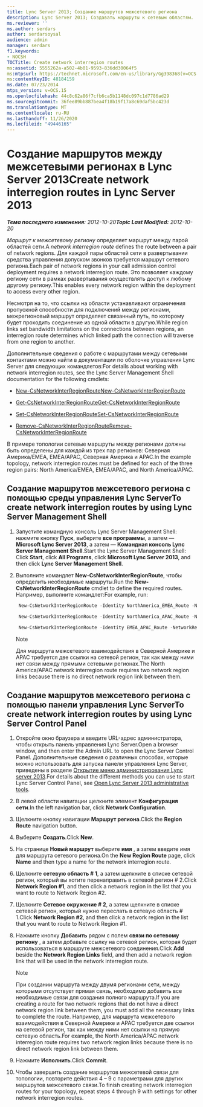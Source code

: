 ```yaml
---
title: Lync Server 2013; Создание маршрутов межсетевого региона
description: Lync Server 2013; Создавать маршруты к сетевым областям.
ms.reviewer: ''
ms.author: serdars
author: serdarsoysal
audience: admin
manager: serdars
f1.keywords:
- NOCSH
TOCTitle: Create network interregion routes
ms:assetid: 5555262a-a502-4b01-9593-836dd30064f5
ms:mtpsurl: https://technet.microsoft.com/en-us/library/Gg398368(v=OCS.15)
ms:contentKeyID: 48184159
ms.date: 07/23/2014
mtps_version: v=OCS.15
ms.openlocfilehash: 44c8c62a86f7cfb6ca5b1148dc097c1d7786ad29
ms.sourcegitcommit: 36fee89bb887bea4f18b19f17a8c69daf5bc423d
ms.translationtype: MT
ms.contentlocale: ru-RU
ms.lasthandoff: 11/26/2020
ms.locfileid: "49446165"
---
```

# <a name="create-network-interregion-routes-in-lync-server-2013"></a><span data-ttu-id="3c21c-103">Создание маршрутов между межсетевыми регионах в Lync Server 2013</span><span class="sxs-lookup"><span data-stu-id="3c21c-103">Create network interregion routes in Lync Server 2013</span></span>

<div data-xmlns="http://www.w3.org/1999/xhtml">

<div class="topic" data-xmlns="http://www.w3.org/1999/xhtml" data-msxsl="urn:schemas-microsoft-com:xslt" data-cs="https://msdn.microsoft.com/">

<div data-asp="https://msdn2.microsoft.com/asp">



</div>

<div id="mainSection">

<div id="mainBody"><span data-ttu-id="3c21c-104">

<span> </span></span><span class="sxs-lookup"><span data-stu-id="3c21c-104">

<span> </span></span></span>

<span data-ttu-id="3c21c-105">_**Тема последнего изменения:** 2012-10-20_</span><span class="sxs-lookup"><span data-stu-id="3c21c-105">_**Topic Last Modified:** 2012-10-20_</span></span>

<span data-ttu-id="3c21c-106">*Маршрут к межсетевому региону* определяет маршрут между парой областей сети.</span><span class="sxs-lookup"><span data-stu-id="3c21c-106">A *network interregion route* defines the route between a pair of network regions.</span></span> <span data-ttu-id="3c21c-107">Для каждой пары областей сети в развертывании средства управления допуском звонков требуется маршрут сетевого региона.</span><span class="sxs-lookup"><span data-stu-id="3c21c-107">Each pair of network regions in your call admission control deployment requires a network interregion route.</span></span> <span data-ttu-id="3c21c-108">Это позволяет каждому региону сети в рамках развертывания осуществлять доступ к любому другому региону.</span><span class="sxs-lookup"><span data-stu-id="3c21c-108">This enables every network region within the deployment to access every other region.</span></span>

<span data-ttu-id="3c21c-109">Несмотря на то, что ссылки на области устанавливают ограничения пропускной способности для подключений между регионами, межрегионовый маршрут определяет связанный путь, по которому будет проходить соединение из одной области в другую.</span><span class="sxs-lookup"><span data-stu-id="3c21c-109">While region links set bandwidth limitations on the connections between regions, an interregion route determines which linked path the connection will traverse from one region to another.</span></span>

<span data-ttu-id="3c21c-110">Дополнительные сведения о работе с маршрутами между сетевыми контактами можно найти в документации по оболочке управления Lync Server для следующих командлетов:</span><span class="sxs-lookup"><span data-stu-id="3c21c-110">For details about working with network interregion routes, see the Lync Server Management Shell documentation for the following cmdlets:</span></span>

  - [<span data-ttu-id="3c21c-111">New-CsNetworkInterRegionRoute</span><span class="sxs-lookup"><span data-stu-id="3c21c-111">New-CsNetworkInterRegionRoute</span></span>](https://docs.microsoft.com/powershell/module/skype/New-CsNetworkInterRegionRoute)

  - [<span data-ttu-id="3c21c-112">Get-CsNetworkInterRegionRoute</span><span class="sxs-lookup"><span data-stu-id="3c21c-112">Get-CsNetworkInterRegionRoute</span></span>](https://docs.microsoft.com/powershell/module/skype/Get-CsNetworkInterRegionRoute)

  - [<span data-ttu-id="3c21c-113">Set-CsNetworkInterRegionRoute</span><span class="sxs-lookup"><span data-stu-id="3c21c-113">Set-CsNetworkInterRegionRoute</span></span>](https://docs.microsoft.com/powershell/module/skype/Set-CsNetworkInterRegionRoute)

  - [<span data-ttu-id="3c21c-114">Remove-CsNetworkInterRegionRoute</span><span class="sxs-lookup"><span data-stu-id="3c21c-114">Remove-CsNetworkInterRegionRoute</span></span>](https://docs.microsoft.com/powershell/module/skype/Remove-CsNetworkInterRegionRoute)

<span data-ttu-id="3c21c-115">В примере топологии сетевые маршруты между регионами должны быть определены для каждой из трех пар регионов: Северная Америка/EMEA, EMEA/APAC, Северная Америка и APAC.</span><span class="sxs-lookup"><span data-stu-id="3c21c-115">In the example topology, network interregion routes must be defined for each of the three region pairs: North America/EMEA, EMEA/APAC, and North America/APAC.</span></span>

<div>

## <a name="to-create-network-interregion-routes-by-using-lync-server-management-shell"></a><span data-ttu-id="3c21c-116">Создание маршрутов межсетевого региона с помощью среды управления Lync Server</span><span class="sxs-lookup"><span data-stu-id="3c21c-116">To create network interregion routes by using Lync Server Management Shell</span></span>

1.  <span data-ttu-id="3c21c-117">Запустите командную консоль Lync Server Management Shell: нажмите кнопку **Пуск**, выберите **все программы**, а затем — **Microsoft Lync Server 2013**, а затем — **Командная консоль Lync Server Management Shell**.</span><span class="sxs-lookup"><span data-stu-id="3c21c-117">Start the Lync Server Management Shell: Click **Start**, click **All Programs**, click **Microsoft Lync Server 2013**, and then click **Lync Server Management Shell**.</span></span>

2.  <span data-ttu-id="3c21c-118">Выполните командлет **New-CsNetworkInterRegionRoute**, чтобы определить необходимые маршруты.</span><span class="sxs-lookup"><span data-stu-id="3c21c-118">Run the **New-CsNetworkInterRegionRoute** cmdlet to define the required routes.</span></span> <span data-ttu-id="3c21c-119">Например, выполните командлет:</span><span class="sxs-lookup"><span data-stu-id="3c21c-119">For example, run:</span></span>
    
       ```PowerShell
        New-CsNetworkInterRegionRoute -Identity NorthAmerica_EMEA_Route -NetworkRegionID1 NorthAmerica -NetworkRegionID2 EMEA -NetworkRegionLinkIDs "NA-EMEA-LINK"
       ```
    
       ```PowerShell
        New-CsNetworkInterRegionRoute -Identity NorthAmerica_APAC_Route -NetworkRegionID1 NorthAmerica -NetworkRegionID2 APAC -NetworkRegionLinkIDs "NA-EMEA-LINK, EMEA-APAC-LINK"
       ```
    
       ```PowerShell
        New-CsNetworkInterRegionRoute -Identity EMEA_APAC_Route -NetworkRegionID1 EMEA -NetworkRegionID2 APAC -NetworkRegionLinkIDs "EMEA-APAC-LINK"
       ```
    
    <div class=" ">
    

    > [!NOTE]  
    > <span data-ttu-id="3c21c-120">Для маршрута межсетевого взаимодействия в Северной Америке и APAC требуется две ссылки на сетевой регион, так как между ними нет связи между прямыми сетевыми регионах.</span><span class="sxs-lookup"><span data-stu-id="3c21c-120">The North America/APAC network interregion route requires two network region links because there is no direct network region link between them.</span></span>

    
    </div>

</div>

<div>

## <a name="to-create-network-interregion-routes-by-using-lync-server-control-panel"></a><span data-ttu-id="3c21c-121">Создание маршрутов межсетевого региона с помощью панели управления Lync Server</span><span class="sxs-lookup"><span data-stu-id="3c21c-121">To create network interregion routes by using Lync Server Control Panel</span></span>

1.  <span data-ttu-id="3c21c-122">Откройте окно браузера и введите URL-адрес администратора, чтобы открыть панель управления Lync Server.</span><span class="sxs-lookup"><span data-stu-id="3c21c-122">Open a browser window, and then enter the Admin URL to open the Lync Server Control Panel.</span></span> <span data-ttu-id="3c21c-123">Дополнительные сведения о различных способах, которые можно использовать для запуска панели управления Lync Server, приведены в разделе [Открытие меню администрирования Lync server 2013](lync-server-2013-open-lync-server-administrative-tools.md).</span><span class="sxs-lookup"><span data-stu-id="3c21c-123">For details about the different methods you can use to start Lync Server Control Panel, see [Open Lync Server 2013 administrative tools](lync-server-2013-open-lync-server-administrative-tools.md).</span></span>

2.  <span data-ttu-id="3c21c-124">В левой области навигации щелкните элемент **Конфигурация сети**.</span><span class="sxs-lookup"><span data-stu-id="3c21c-124">In the left navigation bar, click **Network Configuration**.</span></span>

3.  <span data-ttu-id="3c21c-125">Щелкните кнопку навигации **Маршрут региона**.</span><span class="sxs-lookup"><span data-stu-id="3c21c-125">Click the **Region Route** navigation button.</span></span>

4.  <span data-ttu-id="3c21c-126">Выберите **Создать**.</span><span class="sxs-lookup"><span data-stu-id="3c21c-126">Click **New**.</span></span>

5.  <span data-ttu-id="3c21c-127">На странице **Новый маршрут** выберите **имя** , а затем введите имя для маршрута сетевого региона.</span><span class="sxs-lookup"><span data-stu-id="3c21c-127">On the **New Region Route** page, click **Name** and then type a name for the network interregion route.</span></span>

6.  <span data-ttu-id="3c21c-128">Щелкните **сетевую область \# 1**, а затем щелкните в списке сетевой регион, который вы хотите перенаправить в сетевой регион \# 2.</span><span class="sxs-lookup"><span data-stu-id="3c21c-128">Click **Network Region \#1**, and then click a network region in the list that you want to route to Network Region \#2.</span></span>

7.  <span data-ttu-id="3c21c-129">Щелкните **Сетевое окружение \# 2**, а затем щелкните в списке сетевой регион, который нужно переслать в сетевую область \# 1.</span><span class="sxs-lookup"><span data-stu-id="3c21c-129">Click **Network Region \#2**, and then click a network region in the list that you want to route to Network Region \#1.</span></span>

8.  <span data-ttu-id="3c21c-130">Нажмите кнопку **Добавить** рядом с полем **связи по сетевому региону** , а затем добавьте ссылку на сетевой регион, которая будет использоваться в маршруте межсетевого соединения.</span><span class="sxs-lookup"><span data-stu-id="3c21c-130">Click **Add** beside the **Network Region Links** field, and then add a network region link that will be used in the network interregion route.</span></span>
    
    <div class=" ">
    

    > [!NOTE]  
    > <span data-ttu-id="3c21c-131">При создании маршрута между двумя регионами сети, между которыми отсутствует прямая связь, необходимо добавить все необходимые связи для создания полного маршрута.</span><span class="sxs-lookup"><span data-stu-id="3c21c-131">If you are creating a route for two network regions that do not have a direct network region link between them, you must add all the necessary links to complete the route.</span></span> <span data-ttu-id="3c21c-132">Например, для маршрута межсетевого взаимодействия в Северной Америке и APAC требуется две ссылки на сетевой регион, так как между ними нет ссылки на прямую сетевую область.</span><span class="sxs-lookup"><span data-stu-id="3c21c-132">For example, the North America/APAC network interregion route requires two network region links because there is no direct network region link between them.</span></span>

    
    </div>

9.  <span data-ttu-id="3c21c-133">Нажмите **Исполнить**.</span><span class="sxs-lookup"><span data-stu-id="3c21c-133">Click **Commit**.</span></span>

10. <span data-ttu-id="3c21c-134">Чтобы завершить создание маршрутов межсетевой связи для топологии, повторите действия 4 – 9 с параметрами для других маршрутов межсетевого связи.</span><span class="sxs-lookup"><span data-stu-id="3c21c-134">To finish creating network interregion routes for your topology, repeat steps 4 through 9 with settings for other network interregion routes.</span></span>

<span data-ttu-id="3c21c-135"></div>

</div>

<span> </span>

</div>

</div>

</span><span class="sxs-lookup"><span data-stu-id="3c21c-135"></div>

</div>

<span> </span>

</div>

</div>

</span></span></div>

